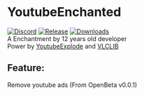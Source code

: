 # YoutubeEnchanted
[![Discord](https://img.shields.io/discord/1043885421303709831?label=Discord)](https://discord.gg/jAcdpzwW7d)
[![Release](https://img.shields.io/github/v/release/bedtwL/YoutubeEnchanted?include_prereleases)](https://github.com/bedtwL/YoutubeEnchanted/releases)
[![Downloads](https://img.shields.io/github/downloads/bedtwL/YoutubeEnchanted/total?include_prereleases)](https://github.com/bedtwL/YoutubeEnchanted/releases)  
A Enchantment by 12 years old developer  
Power by [YoutubeExplode](https://github.com/Tyrrrz/YoutubeExplode) and [VLCLIB](https://github.com/ZeBobo5/Vlc.DotNet)
## Feature:  
   Remove youtube ads (From OpenBeta v0.0.1)  
